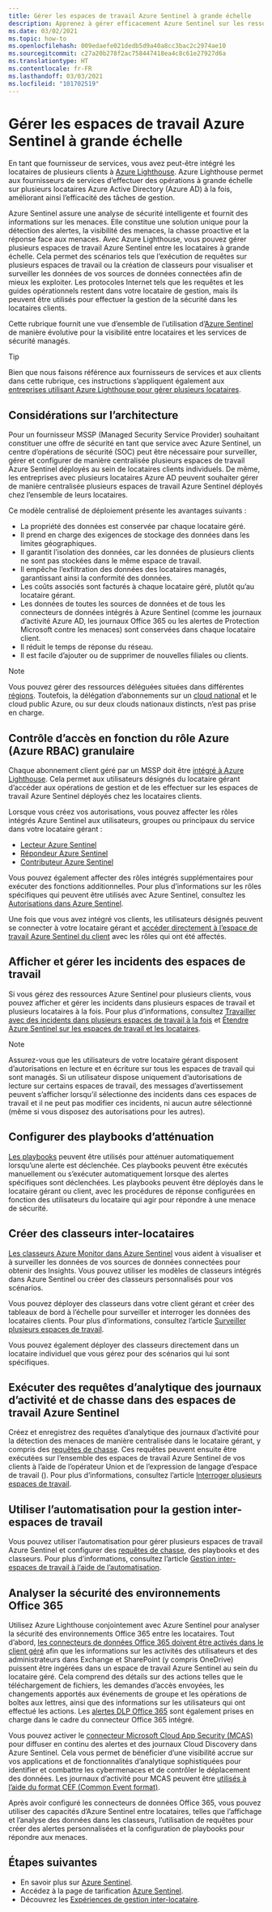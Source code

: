 ```yaml
---
title: Gérer les espaces de travail Azure Sentinel à grande échelle
description: Apprenez à gérer efficacement Azure Sentinel sur les ressources client déléguées.
ms.date: 03/02/2021
ms.topic: how-to
ms.openlocfilehash: 009edaefe021dedb5d9a40a8cc3bac2c2974ae10
ms.sourcegitcommit: c27a20b278f2ac758447418ea4c8c61e27927d6a
ms.translationtype: HT
ms.contentlocale: fr-FR
ms.lasthandoff: 03/03/2021
ms.locfileid: "101702519"
---
```

# <a name="manage-azure-sentinel-workspaces-at-scale"></a>Gérer les espaces de travail Azure Sentinel à grande échelle

En tant que fournisseur de services, vous avez peut-être intégré les locataires de plusieurs clients à [Azure Lighthouse](../overview.md). Azure Lighthouse permet aux fournisseurs de services d’effectuer des opérations à grande échelle sur plusieurs locataires Azure Active Directory (Azure AD) à la fois, améliorant ainsi l’efficacité des tâches de gestion.

Azure Sentinel assure une analyse de sécurité intelligente et fournit des informations sur les menaces. Elle constitue une solution unique pour la détection des alertes, la visibilité des menaces, la chasse proactive et la réponse face aux menaces. Avec Azure Lighthouse, vous pouvez gérer plusieurs espaces de travail Azure Sentinel entre les locataires à grande échelle. Cela permet des scénarios tels que l’exécution de requêtes sur plusieurs espaces de travail ou la création de classeurs pour visualiser et surveiller les données de vos sources de données connectées afin de mieux les exploiter. Les protocoles Internet tels que les requêtes et les guides opérationnels restent dans votre locataire de gestion, mais ils peuvent être utilisés pour effectuer la gestion de la sécurité dans les locataires clients.

Cette rubrique fournit une vue d’ensemble de l’utilisation d’[Azure Sentinel](../../sentinel/overview.md) de manière évolutive pour la visibilité entre locataires et les services de sécurité managés.

> [!TIP]
> Bien que nous faisons référence aux fournisseurs de services et aux clients dans cette rubrique, ces instructions s’appliquent également aux [entreprises utilisant Azure Lighthouse pour gérer plusieurs locataires](../concepts/enterprise.md).

## <a name="architectural-considerations"></a>Considérations sur l’architecture

Pour un fournisseur MSSP (Managed Security Service Provider) souhaitant constituer une offre de sécurité en tant que service avec Azure Sentinel, un centre d’opérations de sécurité (SOC) peut être nécessaire pour surveiller, gérer et configurer de manière centralisée plusieurs espaces de travail Azure Sentinel déployés au sein de locataires clients individuels. De même, les entreprises avec plusieurs locataires Azure AD peuvent souhaiter gérer de manière centralisée plusieurs espaces de travail Azure Sentinel déployés chez l’ensemble de leurs locataires.

Ce modèle centralisé de déploiement présente les avantages suivants :

- La propriété des données est conservée par chaque locataire géré.
- Il prend en charge des exigences de stockage des données dans les limites géographiques.
- Il garantit l’isolation des données, car les données de plusieurs clients ne sont pas stockées dans le même espace de travail.
- Il empêche l’exfiltration des données des locataires managés, garantissant ainsi la conformité des données.
- Les coûts associés sont facturés à chaque locataire géré, plutôt qu’au locataire gérant.
- Les données de toutes les sources de données et de tous les connecteurs de données intégrés à Azure Sentinel (comme les journaux d’activité Azure AD, les journaux Office 365 ou les alertes de Protection Microsoft contre les menaces) sont conservées dans chaque locataire client.
- Il réduit le temps de réponse du réseau.
- Il est facile d’ajouter ou de supprimer de nouvelles filiales ou clients.

> [!NOTE]
> Vous pouvez gérer des ressources déléguées situées dans différentes [régions](../../availability-zones/az-overview.md#regions). Toutefois, la délégation d’abonnements sur un [cloud national](../../active-directory/develop/authentication-national-cloud.md) et le cloud public Azure, ou sur deux clouds nationaux distincts, n’est pas prise en charge.

## <a name="granular-azure-role-based-access-control-azure-rbac"></a>Contrôle d’accès en fonction du rôle Azure (Azure RBAC) granulaire

Chaque abonnement client géré par un MSSP doit être [intégré à Azure Lighthouse](onboard-customer.md). Cela permet aux utilisateurs désignés du locataire gérant d’accéder aux opérations de gestion et de les effectuer sur les espaces de travail Azure Sentinel déployés chez les locataires clients.

Lorsque vous créez vos autorisations, vous pouvez affecter les rôles intégrés Azure Sentinel aux utilisateurs, groupes ou principaux du service dans votre locataire gérant :

- [Lecteur Azure Sentinel](../../role-based-access-control/built-in-roles.md#azure-sentinel-reader)
- [Répondeur Azure Sentinel](../../role-based-access-control/built-in-roles.md#azure-sentinel-responder)
- [Contributeur Azure Sentinel](../../role-based-access-control/built-in-roles.md#azure-sentinel-contributor)

Vous pouvez également affecter des rôles intégrés supplémentaires pour exécuter des fonctions additionnelles. Pour plus d’informations sur les rôles spécifiques qui peuvent être utilisés avec Azure Sentinel, consultez les [Autorisations dans Azure Sentinel](../../sentinel/roles.md).

Une fois que vous avez intégré vos clients, les utilisateurs désignés peuvent se connecter à votre locataire gérant et [accéder directement à l’espace de travail Azure Sentinel du client](../../sentinel/multiple-tenants-service-providers.md) avec les rôles qui ont été affectés.

## <a name="view-and-manage-incidents-across-workspaces"></a>Afficher et gérer les incidents des espaces de travail

Si vous gérez des ressources Azure Sentinel pour plusieurs clients, vous pouvez afficher et gérer les incidents dans plusieurs espaces de travail et plusieurs locataires à la fois. Pour plus d’informations, consultez [Travailler avec des incidents dans plusieurs espaces de travail à la fois](../../sentinel/multiple-workspace-view.md) et [Étendre Azure Sentinel sur les espaces de travail et les locataires](../../sentinel/extend-sentinel-across-workspaces-tenants.md).

> [!NOTE]
> Assurez-vous que les utilisateurs de votre locataire gérant disposent d’autorisations en lecture et en écriture sur tous les espaces de travail qui sont managés. Si un utilisateur dispose uniquement d’autorisations de lecture sur certains espaces de travail, des messages d’avertissement peuvent s’afficher lorsqu’il sélectionne des incidents dans ces espaces de travail et il ne peut pas modifier ces incidents, ni aucun autre sélectionné (même si vous disposez des autorisations pour les autres).

## <a name="configure-playbooks-for-mitigation"></a>Configurer des playbooks d’atténuation

[Les playbooks](../../sentinel/tutorial-respond-threats-playbook.md) peuvent être utilisés pour atténuer automatiquement lorsqu’une alerte est déclenchée. Ces playbooks peuvent être exécutés manuellement ou s’exécuter automatiquement lorsque des alertes spécifiques sont déclenchées. Les playbooks peuvent être déployés dans le locataire gérant ou client, avec les procédures de réponse configurées en fonction des utilisateurs du locataire qui agir pour répondre à une menace de sécurité.

## <a name="create-cross-tenant-workbooks"></a>Créer des classeurs inter-locataires

[Les classeurs Azure Monitor dans Azure Sentinel](../../sentinel/overview.md#workbooks) vous aident à visualiser et à surveiller les données de vos sources de données connectées pour obtenir des Insights. Vous pouvez utiliser les modèles de classeurs intégrés dans Azure Sentinel ou créer des classeurs personnalisés pour vos scénarios.

Vous pouvez déployer des classeurs dans votre client gérant et créer des tableaux de bord à l’échelle pour surveiller et interroger les données des locataires clients. Pour plus d’informations, consultez l’article [Surveiller plusieurs espaces de travail](../../sentinel/extend-sentinel-across-workspaces-tenants.md#using-cross-workspace-workbooks). 

Vous pouvez également déployer des classeurs directement dans un locataire individuel que vous gérez pour des scénarios qui lui sont spécifiques.

## <a name="run-log-analytics-and-hunting-queries-across-azure-sentinel-workspaces"></a>Exécuter des requêtes d’analytique des journaux d’activité et de chasse dans des espaces de travail Azure Sentinel

Créez et enregistrez des requêtes d’analytique des journaux d’activité pour la détection des menaces de manière centralisée dans le locataire gérant, y compris des [requêtes de chasse](../../sentinel/extend-sentinel-across-workspaces-tenants.md#cross-workspace-hunting). Ces requêtes peuvent ensuite être exécutées sur l’ensemble des espaces de travail Azure Sentinel de vos clients à l’aide de l’opérateur Union et de l’expression de langage d’espace de travail (). Pour plus d’informations, consultez l’article [Interroger plusieurs espaces de travail](../../sentinel/extend-sentinel-across-workspaces-tenants.md#cross-workspace-querying).

## <a name="use-automation-for-cross-workspace-management"></a>Utiliser l’automatisation pour la gestion inter-espaces de travail

Vous pouvez utiliser l’automatisation pour gérer plusieurs espaces de travail Azure Sentinel et configurer des [requêtes de chasse](../../sentinel/hunting.md), des playbooks et des classeurs. Pour plus d’informations, consultez l’article [Gestion inter-espaces de travail à l’aide de l’automatisation](../../sentinel/extend-sentinel-across-workspaces-tenants.md#cross-workspace-management-using-automation).

## <a name="monitor-security-of-office-365-environments"></a>Analyser la sécurité des environnements Office 365

Utilisez Azure Lighthouse conjointement avec Azure Sentinel pour analyser la sécurité des environnements Office 365 entre les locataires. Tout d’abord, [les connecteurs de données Office 365 doivent être activés dans le client géré](../../sentinel/connect-office-365.md) afin que les informations sur les activités des utilisateurs et des administrateurs dans Exchange et SharePoint (y compris OneDrive) puissent être ingérées dans un espace de travail Azure Sentinel au sein du locataire géré. Cela comprend des détails sur des actions telles que le téléchargement de fichiers, les demandes d’accès envoyées, les changements apportés aux événements de groupe et les opérations de boîtes aux lettres, ainsi que des informations sur les utilisateurs qui ont effectué les actions. Les [alertes DLP Office 365](https://techcommunity.microsoft.com/t5/azure-sentinel/ingest-office-365-dlp-events-into-azure-sentinel/ba-p/1031820) sont également prises en charge dans le cadre du connecteur Office 365 intégré.

Vous pouvez activer le [connecteur Microsoft Cloud App Security (MCAS)](../../sentinel/connect-cloud-app-security.md) pour diffuser en continu des alertes et des journaux Cloud Discovery dans Azure Sentinel. Cela vous permet de bénéficier d’une visibilité accrue sur vos applications et de fonctionnalités d’analytique sophistiquées pour identifier et combattre les cybermenaces et de contrôler le déplacement des données. Les journaux d’activité pour MCAS peuvent être [utilisés à l’aide du format CEF (Common Event format)](https://techcommunity.microsoft.com/t5/azure-sentinel/ingest-box-com-activity-events-via-microsoft-cloud-app-security/ba-p/1072849).

Après avoir configuré les connecteurs de données Office 365, vous pouvez utiliser des capacités d’Azure Sentinel entre locataires, telles que l’affichage et l’analyse des données dans les classeurs, l’utilisation de requêtes pour créer des alertes personnalisées et la configuration de playbooks pour répondre aux menaces.

## <a name="next-steps"></a>Étapes suivantes

- En savoir plus sur [Azure Sentinel](../../sentinel/overview.md).
- Accédez à la page de tarification [Azure Sentinel](https://azure.microsoft.com/pricing/details/azure-sentinel/).
- Découvrez les [Expériences de gestion inter-locataire](../concepts/cross-tenant-management-experience.md).

